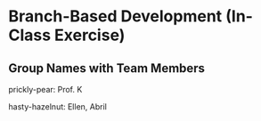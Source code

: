 # Branch-Based Development (In-Class Exercise)

## Group Names with Team Members
prickly-pear: Prof. K

hasty-hazelnut: Ellen, Abril

